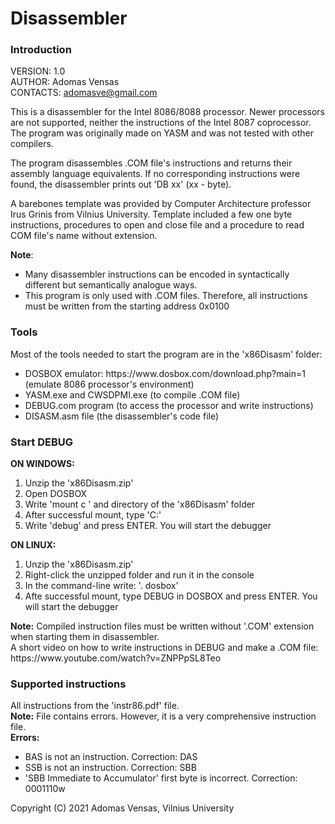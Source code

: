 <h1>Disassembler</h1>
<h3>Introduction</h3>

VERSION: 1.0<br>
AUTHOR: Adomas Vensas<br>
CONTACTS: adomasve@gmail.com<br>

This is a disassembler for the Intel 8086/8088 processor. Newer processors are not supported, neither the instructions of the Intel 8087 coprocessor. The program was originally made on YASM and was not tested with other compilers.<br>

The program disassembles .COM file's instructions and returns their assembly language equivalents. If no corresponding instructions were found, the disassembler prints out 'DB xx' (xx - byte).<br>

A barebones template was provided by Computer Architecture professor Irus Grinis from Vilnius University. Template included a few one byte instructions, procedures to open and close file and a procedure to read COM file's name without extension.

<strong>Note</strong>:
<ul>
  <li>Many disassembler instructions can be encoded in syntactically different but semantically analogue ways.</li>
  <li>This program is only used with .COM files. Therefore, all instructions must be written from the starting address 0x0100</li>
</ul>
<h3>Tools</h3>
Most of the tools needed to start the program are in the 'x86Disasm' folder:
<ul>
  <li>DOSBOX emulator: https://www.dosbox.com/download.php?main=1 (emulate 8086 processor's environment)</li>
  <li>YASM.exe and CWSDPMI.exe (to compile .COM file)</li>
  <li>DEBUG.com program (to access the processor and write instructions)</li>
  <li>DISASM.asm file (the disassembler's code file)</li>
</ul>

<h3> Start DEBUG </h3>

<strong>ON WINDOWS:</strong>
<ol>
    <li>Unzip the 'x86Disasm.zip'</li>
    <li>Open DOSBOX</li>
    <li>Write 'mount c ' and directory of the 'x86Disasm' folder</li>
    <li>After successful mount, type 'C:'</li>
    <li>Write 'debug' and press ENTER. You will start the debugger</li>
</ol>
<strong>ON LINUX:</strong>
<ol>
  <li>Unzip the 'x86Disasm.zip'</li>
  <li>Right-click the unzipped folder and run it in the console</li>
  <li>In the command-line write: '. dosbox'</li>
  <li>Afte successful mount, type DEBUG in DOSBOX and press ENTER. You will start the debugger</li>
</ol>
<strong>Note:</strong> Compiled instruction files must be written without '.COM' extension when starting them in disassembler.<br>
A short video on how to write instructions in DEBUG and make a .COM file: https://www.youtube.com/watch?v=ZNPPpSL8Teo<br>

<h3> Supported instructions </h3>
All instructions from the 'instr86.pdf' file.<br>
<strong>Note:</strong> File contains errors. However, it is a very comprehensive instruction file.<br>
<strong>Errors:</strong>
<ul>
  <li>BAS is not an instruction. Correction: DAS</li>
  <li>SSB is not an instruction. Correction: SBB</li>
  <li>'SBB Immediate to Accumulator' first byte is incorrect. Correction: 0001110w</li>
</ul>

Copyright (C) 2021 Adomas Vensas, Vilnius University
